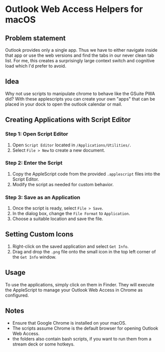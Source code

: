 # Outlook Web Access Helpers for macOS

## Problem statement
Outlook provides only a single app. Thus we have to either navigate inside that app or use the web versions and find the tabs in our never clean tab list.
For me, this creates a surprisingly large context switch and cognitive load which I'd prefer to avoid.

## Idea
Why not use scripts to manipulate chrome to behave like the GSuite PWA did?
With these applescripts you can create your own "apps" that can be placed in your dock to open the outlook calendar or mail.

## Creating Applications with Script Editor

### Step 1: Open Script Editor

1. Open `Script Editor` located in `/Applications/Utilities/`.
2. Select `File > New` to create a new document.

### Step 2: Enter the Script

1. Copy the AppleScript code from the provided `.applescript` files into the Script Editor.
2. Modify the script as needed for custom behavior.

### Step 3: Save as an Application

1. Once the script is ready, select `File > Save`.
2. In the dialog box, change the `File Format` to `Application`.
3. Choose a suitable location and save the file.

## Setting Custom Icons

1. Right-click on the saved application and select `Get Info`.
2. Drag and drop the `.png` file onto the small icon in the top left corner of the `Get Info` window.

## Usage

To use the applications, simply click on them in Finder. They will execute the AppleScript to manage your Outlook Web Access in Chrome as configured.

## Notes

- Ensure that Google Chrome is installed on your macOS.
- The scripts assume Chrome is the default browser for opening Outlook Web Access.
- the folders also contain bash scripts, if you want to run them from a stream deck or some hotkeys.
